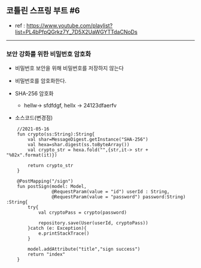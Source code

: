 ## 코틀린 스프링 부트 #6
- ref : https://www.youtube.com/playlist?list=PL4bPfpQGrkz7Y_7D5X2UaWGYTTdaCNoDs
---

### 보안 강화를 위한 비밀번호 암호화
- 비밀번호 보안을 위해 비밀번호를 저장하지 않는다
- 비밀번호를 암호화한다.
- SHA-256 암호화
  - hellw-> sfdfdgf, hellx -> 24123dfaerfv


- 소스코드(변경점)
```  
    //2021-05-16
    fun crypto(ss:String):String{
        val shar=MessageDigest.getInstance("SHA-256")
        val hexa=shar.digest(ss.toByteArray())
        val crypto_str = hexa.fold("",{str,it-> str + "%02x".format(it)})

        return crypto_str
    }

    @PostMapping("/sign")
    fun postSign(model: Model,
                 @RequestParam(value = "id") userId : String,
                 @RequestParam(value = "password") password:String) :String{
        try{
            val cryptoPass = crypto(password)

            repository.save(User(userId, cryptoPass))
        }catch (e: Exception){
            e.printStackTrace()
        }

        model.addAttribute("title","sign success")
        return "index"
    }
```